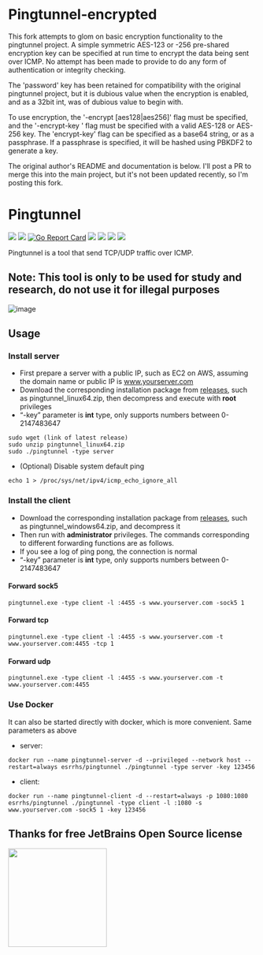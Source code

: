 # Pingtunnel-encrypted

This fork attempts to glom on basic encryption functionality to the pingtunnel project. A simple symmetric AES-123 or -256 pre-shared encryption key can be specified at run time to encrypt the data being sent over ICMP. No attempt has been made to provide to do any form of authentication or integrity checking. 

The 'password' key has been retained for compatibility with the original pingtunnel project, but it is dubious value when the encryption is enabled, and as a 32bit int, was of dubious value to begin with.

To use encryption, the '-encrypt [aes128|aes256]' flag must be specified, and the '-encrypt-key <key>' flag must be specified with a valid AES-128 or AES-256 key. The 'encrypt-key' flag can be specified as a base64 string, or as a passphrase. If a passphrase is specified, it will be hashed using PBKDF2 to generate a key.

The original author's README and documentation is below. I'll post a PR to merge this into the main project, but it's not been updated recently, so I'm posting this fork.

# Pingtunnel

[<img src="https://img.shields.io/github/license/esrrhs/pingtunnel">](https://github.com/esrrhs/pingtunnel)
[<img src="https://img.shields.io/github/languages/top/esrrhs/pingtunnel">](https://github.com/esrrhs/pingtunnel)
[![Go Report Card](https://goreportcard.com/badge/github.com/esrrhs/pingtunnel)](https://goreportcard.com/report/github.com/esrrhs/pingtunnel)
[<img src="https://img.shields.io/github/v/release/esrrhs/pingtunnel">](https://github.com/esrrhs/pingtunnel/releases)
[<img src="https://img.shields.io/github/downloads/esrrhs/pingtunnel/total">](https://github.com/esrrhs/pingtunnel/releases)
[<img src="https://img.shields.io/docker/pulls/esrrhs/pingtunnel">](https://hub.docker.com/repository/docker/esrrhs/pingtunnel)
[<img src="https://img.shields.io/github/actions/workflow/status/esrrhs/pingtunnel/go.yml?branch=master">](https://github.com/esrrhs/pingtunnel/actions)

Pingtunnel is a tool that send TCP/UDP traffic over ICMP.

## Note: This tool is only to be used for study and research, do not use it for illegal purposes

![image](network.jpg)

## Usage

### Install server

-   First prepare a server with a public IP, such as EC2 on AWS, assuming the domain name or public IP is www.yourserver.com
-   Download the corresponding installation package from [releases](https://github.com/esrrhs/pingtunnel/releases), such as pingtunnel_linux64.zip, then decompress and execute with **root** privileges
-   “-key” parameter is **int** type, only supports numbers between 0-2147483647

```
sudo wget (link of latest release)
sudo unzip pingtunnel_linux64.zip
sudo ./pingtunnel -type server
```

-   (Optional) Disable system default ping

```
echo 1 > /proc/sys/net/ipv4/icmp_echo_ignore_all
```

### Install the client

-   Download the corresponding installation package from [releases](https://github.com/esrrhs/pingtunnel/releases), such as pingtunnel_windows64.zip, and decompress it
-   Then run with **administrator** privileges. The commands corresponding to different forwarding functions are as follows.
-   If you see a log of ping pong, the connection is normal
-   “-key” parameter is **int** type, only supports numbers between 0-2147483647


#### Forward sock5

```
pingtunnel.exe -type client -l :4455 -s www.yourserver.com -sock5 1
```

#### Forward tcp

```
pingtunnel.exe -type client -l :4455 -s www.yourserver.com -t www.yourserver.com:4455 -tcp 1
```

#### Forward udp

```
pingtunnel.exe -type client -l :4455 -s www.yourserver.com -t www.yourserver.com:4455
```

### Use Docker
It can also be started directly with docker, which is more convenient. Same parameters as above
-   server:
```
docker run --name pingtunnel-server -d --privileged --network host --restart=always esrrhs/pingtunnel ./pingtunnel -type server -key 123456
```
-   client:
```
docker run --name pingtunnel-client -d --restart=always -p 1080:1080 esrrhs/pingtunnel ./pingtunnel -type client -l :1080 -s www.yourserver.com -sock5 1 -key 123456
```

## Thanks for free JetBrains Open Source license

<img src="https://resources.jetbrains.com/storage/products/company/brand/logos/GoLand.png" height="200"/></a>


